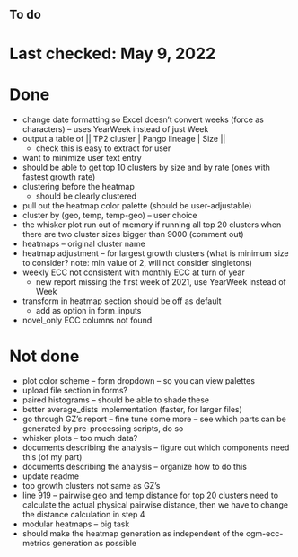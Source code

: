 
## To do

# Last checked: May 9, 2022

# Done

* change date formatting so Excel doesn’t convert weeks (force as characters) – uses YearWeek instead of just Week
* output a table of || TP2 cluster | Pango lineage | Size ||
    * check this is easy to extract for user
* want to minimize user text entry
* should be able to get top 10 clusters by size and by rate (ones with fastest growth rate)
* clustering before the heatmap 
    * should be clearly clustered
* pull out the heatmap color palette (should be user-adjustable)
* cluster by (geo, temp, temp-geo) – user choice
* the whisker plot run out of memory if running all top 20 clusters when there are two cluster sizes bigger than 9000 (comment out)
* heatmaps – original cluster name 
* heatmap adjustment – for largest growth clusters (what is minimum size to consider? note: min value of 2, will not consider singletons)
* weekly ECC not consistent with monthly ECC at turn of year
    * new report missing the first week of 2021, use YearWeek instead of Week
* transform in heatmap section should be off as default
    * add as option in form_inputs
* novel_only ECC columns not found

# Not done

* plot color scheme – form dropdown – so you can view palettes
* upload file section in forms?
* paired histograms – should be able to shade these
* better average_dists implementation (faster, for larger files)
* go through GZ’s report – fine tune some more – see which parts can be generated by pre-processing scripts, do so
* whisker plots – too much data?
* documents describing the analysis – figure out which components need this (of my part)
* documents describing the analysis – organize how to do this
* update readme
* top growth clusters not same as GZ’s
* line 919 – pairwise geo and temp distance for top 20 clusters need to calculate the actual physical pairwise distance, then we have to change the distance calculation in step 4
* modular heatmaps – big task
* should make the heatmap generation as independent of the cgm-ecc-metrics generation as possible

